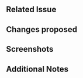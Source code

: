 <!-- If your PR addresses an open issue, use `Closes #123` to automatically close the issue when the PR is merged. -->

## Related Issue

<!-- Example: Closes #123 -->

<!-- Remove this section if not applicable -->

## Changes proposed

<!-- Briefly describe the changes introduced by this PR -->

## Screenshots

<!-- Add screenshots of your changes if applicable -->

## Additional Notes

<!-- Any other information related to this PR (optional) -->